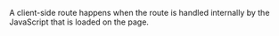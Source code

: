A client-side route happens when the route is handled internally by the JavaScript that is loaded on the page.